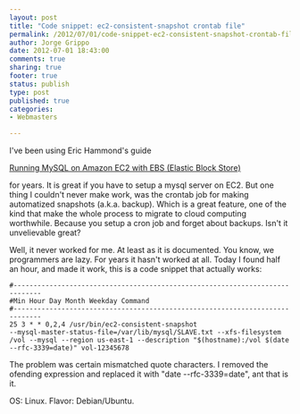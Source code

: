 ```yaml
--- 
layout: post
title: "Code snippet: ec2-consistent-snapshot crontab file"
permalink: /2012/07/01/code-snippet-ec2-consistent-snapshot-crontab-file/index.html
author: Jorge Grippo
date: 2012-07-01 18:43:00
comments: true
sharing: true
footer: true
status: publish
type: post
published: true
categories: 
- Webmasters

---
```

<!-- 345 -->
I've been using Eric Hammond's guide

<a href="https://aws.amazon.com/articles/1663">Running MySQL on Amazon EC2 with EBS (Elastic Block Store)</a>

for years. It is great if you have to setup a mysql server on EC2. But one thing I couldn't never make work, was the crontab job for making automatized snapshots (a.k.a. backup). Which is a great feature, one of the kind that make the whole process to migrate to cloud computing worthwhile. Because you setup a cron job and forget about backups. Isn't it unvelievable great?

<!--more-->Well, it never worked for me. At least as it is documented. You know, we programmers are lazy. For years it hasn't worked at all. Today I found half an hour, and made it work, this is a code snippet that actually works:

<code>#-----------------------------------------------------------------------------
#Min Hour Day Month Weekday Command
#-----------------------------------------------------------------------------
25 3 * * 0,2,4 /usr/bin/ec2-consistent-snapshot --mysql-master-status-file=/var/lib/mysql/SLAVE.txt --xfs-filesystem /vol --mysql --region us-east-1 --description "$(hostname):/vol $(date --rfc-3339=date)" vol-12345678</code>

The problem was certain mismatched quote characters. I removed the ofending expression and replaced it with "date --rfc-3339=date", ant that is it.

OS: Linux. Flavor: Debian/Ubuntu.

